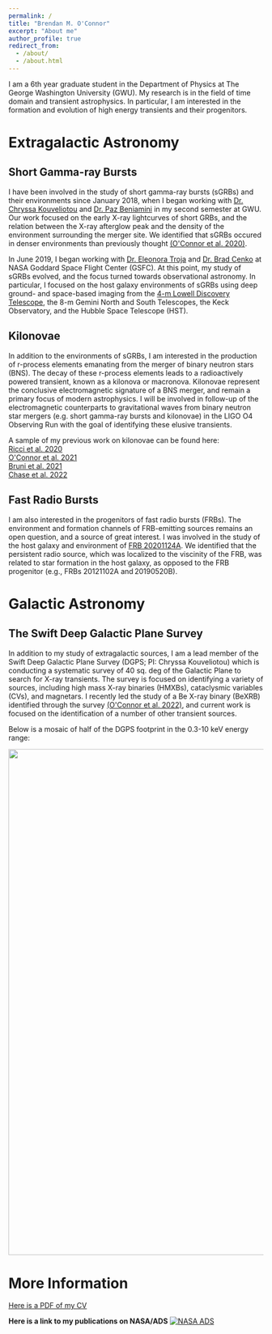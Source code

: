 ```yaml
---
permalink: /
title: "Brendan M. O'Connor"
excerpt: "About me"
author_profile: true
redirect_from: 
  - /about/
  - /about.html
---
```


I am a 6th year graduate student in the Department of Physics at The George Washington University (GWU). My research is in the field of time domain and transient astrophysics. In particular, I am interested in the formation and evolution of high energy transients and their progenitors.

Extragalactic Astronomy
======

Short Gamma-ray Bursts 
------

I have been involved in the study of short gamma-ray bursts (sGRBs) and their environments since January 2018, when I began working with [Dr. Chryssa Kouveliotou](https://physics.columbian.gwu.edu/chryssa-kouveliotou) and [Dr. Paz Beniamini](https://pazbeniamini.wixsite.com/pazbeniamini) in my second semester at GWU. Our work focused on the early X-ray lightcurves of short GRBs, and the relation between the X-ray afterglow peak and the density of the environment surrounding the merger site. We identified that sGRBs occured in denser environments than previously thought [(O'Connor et al. 2020)](https://academic.oup.com/mnras/article/495/4/4782/5846046).

In June 2019, I began working with [Dr. Eleonora Troja](https://eleonoratroja.wordpress.com/) and [Dr. Brad Cenko](https://asd.gsfc.nasa.gov/Brad.Cenko/Brad_Cenkos_NASA_HomePage/Home.html) at NASA Goddard Space Flight Center (GSFC). At this point, my study of sGRBs evolved, and the focus turned towards observational astronomy. In particular, I focused on the host galaxy environments of sGRBs using deep ground- and space-based imaging from the [4-m Lowell Discovery Telescope](https://lowell.edu/research/telescopes-and-facilities/ldt/), the 8-m Gemini North and South Telescopes, the Keck Observatory, and the Hubble Space Telescope (HST). 

Kilonovae
------

In addition to the environments of sGRBs, I am interested in the production of r-process elements emanating from the merger of binary neutron stars (BNS). The decay of these r-process elements leads to a radioactively powered transient, known as a kilonova or macronova. Kilonovae represent the conclusive electromagnetic signature of a BNS merger, and remain a primary focus of modern astrophysics. I will be involved in follow-up of the electromagnetic counterparts to gravitational waves from binary neutron star mergers (e.g. short gamma-ray bursts and kilonovae) in the LIGO O4 Observing Run with the goal of identifying these elusive transients.

A sample of my previous work on kilonovae can be found here: <br>
[Ricci et al. 2020](https://academic.oup.com/mnras/article/500/2/1708/5936666) <br>
[O'Connor et al. 2021](https://academic.oup.com/mnras/article/502/1/1279/6102539) <br>
[Bruni et al. 2021](https://academic.oup.com/mnrasl/article/505/1/L41/6271321) <br>
[Chase et al. 2022](https://iopscience.iop.org/article/10.3847/1538-4357/ac3d25) <br>


Fast Radio Bursts 
------

I am also interested in the progenitors of fast radio bursts (FRBs). The environment and formation channels of FRB-emitting sources remains an open question, and a source of great interest. I was involved in the study of the host galaxy and environment of [FRB 20201124A](https://www.aanda.org/articles/aa/full_html/2021/12/aa41903-21/aa41903-21.html). We identified that the persistent radio source, which was localized to the viscinity of the FRB, was related to star formation in the host galaxy, as opposed to the FRB progenitor (e.g., FRBs 20121102A and 20190520B).

Galactic Astronomy
======

The Swift Deep Galactic Plane Survey
------

In addition to my study of extragalactic sources, I am a lead member of the Swift Deep Galactic Plane Survey (DGPS; PI: Chryssa Kouveliotou) which is conducting a systematic survey of 40 sq. deg of the Galactic Plane to search for X-ray transients. The survey is focused on identifying a variety of sources, including high mass X-ray binaries (HMXBs), cataclysmic variables (CVs), and magnetars. I recently led the study of a Be X-ray binary (BeXRB) identified through the survey [(O'Connor et al. 2022)](https://iopscience.iop.org/article/10.3847/1538-4357/ac5032), and current work is focused on the identification of a number of other transient sources.


Below is a mosaic of half of the DGPS footprint in the 0.3-10 keV energy range:

<img src="https://github.com/oconnorb/brendanoconnor.github.io/files/DGPS_FB_mosaic_left_div.pdf" width="1000">


More Information
======

[Here is a PDF of my CV](https://github.com/oconnorb/brendanoconnor.github.io/files/CV.pdf)

**Here is a link to my publications on NASA/ADS**
[![NASA ADS](https://github.com/oconnorb/brendanoconnor.github.io/files/ads_logo_small.png)](https://ui.adsabs.harvard.edu/search/filter_aff_facet_hier_fq_aff=AND&filter_aff_facet_hier_fq_aff=aff_facet_hier%3A%220%2FGWU%22&filter_database_fq_database=AND&filter_database_fq_database=database%3A%22astronomy%22&fq=%7B!type%3Daqp%20v%3D%24fq_aff%7D&fq=%7B!type%3Daqp%20v%3D%24fq_database%7D&fq_aff=(aff_facet_hier%3A%220%2FGWU%22)&fq_database=(database%3A%22astronomy%22)&p_=0&q=%20author%3A%22O'Connor%2C%20B%22&sort=date%20desc%2C%20bibcode%20desc)



